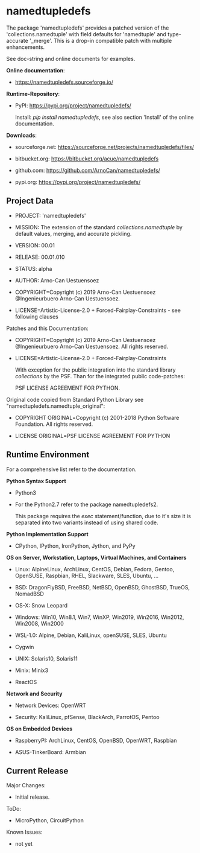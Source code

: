 namedtupledefs
==============

The package 'namedtupledefs' provides a patched version of the 'collections.namedtuple' 
with field defaults for 'namedtuple' and type-accurate '_merge'. This is a drop-in compatible
patch with multiple enhancements.

See doc-string and online documents for examples.

**Online documentation**:

* https://namedtupledefs.sourceforge.io/


**Runtime-Repository**:

* PyPI: https://pypi.org/project/namedtupledefs/

  Install: *pip install namedtupledefs*, see also section 'Install' of the online documentation.


**Downloads**:

* sourceforge.net: https://sourceforge.net/projects/namedtupledefs/files/

* bitbucket.org: https://bitbucket.org/acue/namedtupledefs

* github.com: https://github.com/ArnoCan/namedtupledefs/

* pypi.org: https://pypi.org/project/namedtupledefs/


Project Data
------------

* PROJECT: 'namedtupledefs'

* MISSION: The extension of the standard *collections.namedtuple* by default values, merging, and accurate pickling.

* VERSION: 00.01

* RELEASE: 00.01.010

* STATUS: alpha

* AUTHOR: Arno-Can Uestuensoez

* COPYRIGHT=Copyright (c) 2019 Arno-Can Uestuensoez @Ingenieurbuero Arno-Can Uestuensoez. 
	
* LICENSE=Artistic-License-2.0 + Forced-Fairplay-Constraints - see following clauses

Patches and this Documentation:

* COPYRIGHT=Copyright (c) 2019 Arno-Can Uestuensoez @Ingenieurbuero Arno-Can Uestuensoez. All rights reserved.
	
* LICENSE=Artistic-License-2.0 + Forced-Fairplay-Constraints
	      
  With exception for the public integration into the standard library *collections* 
  by the PSF. Than for the integrated public code-patches:

    PSF LICENSE AGREEMENT FOR PYTHON.  

Original code copied from Standard Python Library see "namedtupledefs.namedtuple_original":

* COPYRIGHT ORIGINAL=Copyright (c) 2001-2018 Python Software Foundation. All rights reserved.

* LICENSE ORIGINAL=PSF LICENSE AGREEMENT FOR PYTHON


Runtime Environment
-------------------
For a comprehensive list refer to the documentation.

**Python Syntax Support**

* Python3
* For the Python2.7 refer to the package namedtupledefs2.
  
  This package requires the *exec* statement/function, due to it's size it is
  separated into two variants instead of using shared code.  

**Python Implementation Support**

*  CPython, IPython, IronPython, Jython, and PyPy


**OS on Server, Workstation, Laptops, Virtual Machines, and Containers**

* Linux: AlpineLinux, ArchLinux, CentOS, Debian, Fedora, Gentoo, OpenSUSE, Raspbian, RHEL, Slackware, SLES, Ubuntu, ...  

* BSD: DragonFlyBSD, FreeBSD, NetBSD, OpenBSD, GhostBSD, TrueOS, NomadBSD

* OS-X: Snow Leopard

* Windows: Win10, Win8.1, Win7, WinXP, Win2019, Win2016, Win2012, Win2008, Win2000

* WSL-1.0: Alpine, Debian, KaliLinux, openSUSE, SLES, Ubuntu

* Cygwin

* UNIX: Solaris10, Solaris11

* Minix: Minix3

* ReactOS

**Network and Security**

* Network Devices: OpenWRT

* Security: KaliLinux, pfSense, BlackArch, ParrotOS, Pentoo

**OS on Embedded Devices**

* RaspberryPI: ArchLinux, CentOS, OpenBSD, OpenWRT, Raspbian

* ASUS-TinkerBoard: Armbian

Current Release
---------------

Major Changes:

* Initial release.


ToDo:

* MicroPython, CircuitPython

Known Issues:

* not yet

